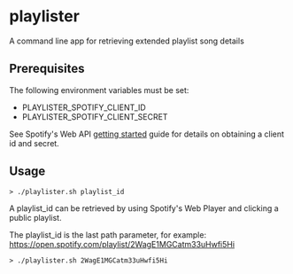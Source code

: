 # playlister

A command line app for retrieving extended playlist song details

## Prerequisites

The following environment variables must be set:

- PLAYLISTER_SPOTIFY_CLIENT_ID
- PLAYLISTER_SPOTIFY_CLIENT_SECRET

See Spotify's Web API [getting started](https://developer.spotify.com/documentation/web-api/tutorials/getting-started) guide for details on obtaining a client id and secret.

## Usage

```shell
> ./playlister.sh playlist_id
```

A playlist_id can be retrieved by using Spotify's Web Player and clicking a public playlist.

The playlist_id is the last path parameter, for example: https://open.spotify.com/playlist/2WagE1MGCatm33uHwfi5Hi

```shell
> ./playlister.sh 2WagE1MGCatm33uHwfi5Hi
```
